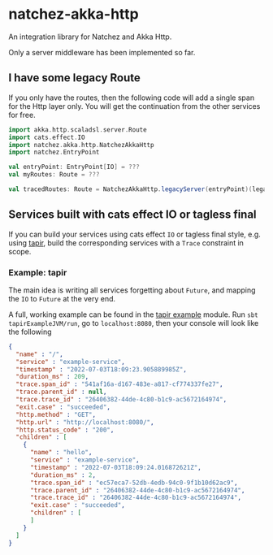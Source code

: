 # natchez-akka-http

An integration library for Natchez and Akka Http.

Only a server middleware has been implemented so far.

## I have some legacy Route
If you only have the routes, then the following code will add a single span for the Http layer only.
You will get the continuation from the other services for free.
```scala
import akka.http.scaladsl.server.Route
import cats.effect.IO
import natchez.akka.http.NatchezAkkaHttp
import natchez.EntryPoint

val entryPoint: EntryPoint[IO] = ???
val myRoutes: Route = ???

val tracedRoutes: Route = NatchezAkkaHttp.legacyServer(entryPoint)(legacyRoutes)
```

## Services built with cats effect IO or tagless final
If you can build your services using cats effect `IO` or tagless final style,
e.g. using [tapir](https://tapir.softwaremill.com/en/latest/),
build the corresponding services with a `Trace` constraint in scope.

### Example: tapir
The main idea is writing all services forgetting about `Future`, and mapping the `IO` to `Future` at the
very end.

A full, working example can be found in the [tapir example](https://github.com/massimosiani/natchez-akka-http/tree/main/examples/tapir) module. Run `sbt tapirExampleJVM/run`, go to `localhost:8080`, then your console will look like the following

```json
{
  "name" : "/",
  "service" : "example-service",
  "timestamp" : "2022-07-03T18:09:23.905889985Z",
  "duration_ms" : 209,
  "trace.span_id" : "541af16a-d167-483e-a817-cf774337fe27",
  "trace.parent_id" : null,
  "trace.trace_id" : "26406382-44de-4c80-b1c9-ac5672164974",
  "exit.case" : "succeeded",
  "http.method" : "GET",
  "http.url" : "http://localhost:8080/",
  "http.status_code" : "200",
  "children" : [
    {
      "name" : "hello",
      "service" : "example-service",
      "timestamp" : "2022-07-03T18:09:24.016872621Z",
      "duration_ms" : 2,
      "trace.span_id" : "ec57eca7-52db-4edb-94c0-9f1b10d62ac9",
      "trace.parent_id" : "26406382-44de-4c80-b1c9-ac5672164974",
      "trace.trace_id" : "26406382-44de-4c80-b1c9-ac5672164974",
      "exit.case" : "succeeded",
      "children" : [
      ]
    }
  ]
}
```
